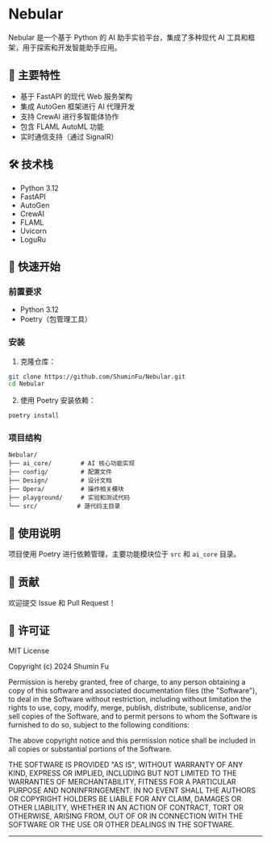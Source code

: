 # Nebular

Nebular 是一个基于 Python 的 AI 助手实验平台，集成了多种现代 AI 工具和框架，用于探索和开发智能助手应用。

## 🌟 主要特性

- 基于 FastAPI 的现代 Web 服务架构
- 集成 AutoGen 框架进行 AI 代理开发
- 支持 CrewAI 进行多智能体协作
- 包含 FLAML AutoML 功能
- 实时通信支持（通过 SignalR）

## 🛠️ 技术栈

- Python 3.12
- FastAPI
- AutoGen
- CrewAI
- FLAML
- Uvicorn
- LoguRu

## 🚀 快速开始

### 前置要求

- Python 3.12
- Poetry（包管理工具）

### 安装

1. 克隆仓库：

```bash
git clone https://github.com/ShuminFu/Nebular.git
cd Nebular
```

2. 使用 Poetry 安装依赖：

```bash
poetry install
```

### 项目结构

```
Nebular/
├── ai_core/        # AI 核心功能实现
├── config/         # 配置文件
├── Design/         # 设计文档
├── Opera/          # 操作相关模块
├── playground/     # 实验和测试代码
└── src/           # 源代码主目录
```

## 📝 使用说明

项目使用 Poetry 进行依赖管理，主要功能模块位于 `src` 和 `ai_core` 目录。

## 🤝 贡献

欢迎提交 Issue 和 Pull Request！

## 📄 许可证

MIT License

Copyright (c) 2024 Shumin Fu

Permission is hereby granted, free of charge, to any person obtaining a copy
of this software and associated documentation files (the "Software"), to deal
in the Software without restriction, including without limitation the rights
to use, copy, modify, merge, publish, distribute, sublicense, and/or sell
copies of the Software, and to permit persons to whom the Software is
furnished to do so, subject to the following conditions:

The above copyright notice and this permission notice shall be included in all
copies or substantial portions of the Software.

THE SOFTWARE IS PROVIDED "AS IS", WITHOUT WARRANTY OF ANY KIND, EXPRESS OR
IMPLIED, INCLUDING BUT NOT LIMITED TO THE WARRANTIES OF MERCHANTABILITY,
FITNESS FOR A PARTICULAR PURPOSE AND NONINFRINGEMENT. IN NO EVENT SHALL THE
AUTHORS OR COPYRIGHT HOLDERS BE LIABLE FOR ANY CLAIM, DAMAGES OR OTHER
LIABILITY, WHETHER IN AN ACTION OF CONTRACT, TORT OR OTHERWISE, ARISING FROM,
OUT OF OR IN CONNECTION WITH THE SOFTWARE OR THE USE OR OTHER DEALINGS IN THE
SOFTWARE.

--- 
